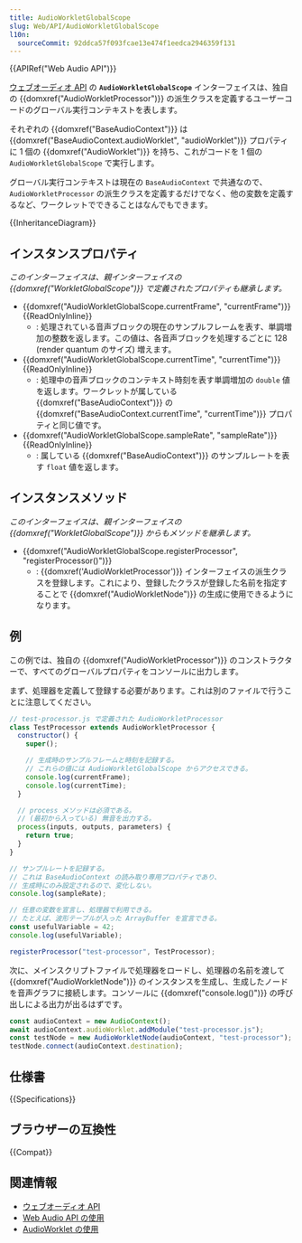 ```yaml
---
title: AudioWorkletGlobalScope
slug: Web/API/AudioWorkletGlobalScope
l10n:
  sourceCommit: 92ddca57f093fcae13e474f1eedca2946359f131
---
```


{{APIRef("Web Audio API")}}

[ウェブオーディオ API](/ja/docs/Web/API/Web_Audio_API) の **`AudioWorkletGlobalScope`** インターフェイスは、独自の {{domxref("AudioWorkletProcessor")}} の派生クラスを定義するユーザーコードのグローバル実行コンテキストを表します。

それぞれの {{domxref("BaseAudioContext")}} は {{domxref("BaseAudioContext.audioWorklet", "audioWorklet")}} プロパティに 1 個の {{domxref("AudioWorklet")}} を持ち、これがコードを 1 個の `AudioWorkletGlobalScope` で実行します。

グローバル実行コンテキストは現在の `BaseAudioContext` で共通なので、`AudioWorkletProcessor` の派生クラスを定義するだけでなく、他の変数を定義するなど、ワークレットでできることはなんでもできます。

{{InheritanceDiagram}}

## インスタンスプロパティ

_このインターフェイスは、親インターフェイスの {{domxref("WorkletGlobalScope")}} で定義されたプロパティも継承します。_

- {{domxref("AudioWorkletGlobalScope.currentFrame", "currentFrame")}} {{ReadOnlyInline}}
  - : 処理されている音声ブロックの現在のサンプルフレームを表す、単調増加の整数を返します。この値は、各音声ブロックを処理するごとに 128 (render quantum のサイズ) 増えます。
- {{domxref("AudioWorkletGlobalScope.currentTime", "currentTime")}} {{ReadOnlyInline}}
  - : 処理中の音声ブロックのコンテキスト時刻を表す単調増加の `double` 値を返します。ワークレットが属している {{domxref("BaseAudioContext")}} の {{domxref("BaseAudioContext.currentTime", "currentTime")}} プロパティと同じ値です。
- {{domxref("AudioWorkletGlobalScope.sampleRate", "sampleRate")}} {{ReadOnlyInline}}
  - : 属している {{domxref("BaseAudioContext")}} のサンプルレートを表す `float` 値を返します。

## インスタンスメソッド

_このインターフェイスは、親インターフェイスの {{domxref("WorkletGlobalScope")}} からもメソッドを継承します。_

- {{domxref("AudioWorkletGlobalScope.registerProcessor", "registerProcessor()")}}
  - : {{domxref('AudioWorkletProcessor')}} インターフェイスの派生クラスを登録します。これにより、登録したクラスが登録した名前を指定することで {{domxref("AudioWorkletNode")}} の生成に使用できるようになります。

## 例

この例では、独自の {{domxref("AudioWorkletProcessor")}} のコンストラクターで、すべてのグローバルプロパティをコンソールに出力します。

まず、処理器を定義して登録する必要があります。これは別のファイルで行うことに注意してください。

```js
// test-processor.js で定義された AudioWorkletProcessor
class TestProcessor extends AudioWorkletProcessor {
  constructor() {
    super();

    // 生成時のサンプルフレームと時刻を記録する。
    // これらの値には AudioWorkletGlobalScope からアクセスできる。
    console.log(currentFrame);
    console.log(currentTime);
  }

  // process メソッドは必須である。
  // (最初から入っている) 無音を出力する。
  process(inputs, outputs, parameters) {
    return true;
  }
}

// サンプルレートを記録する。
// これは BaseAudioContext の読み取り専用プロパティであり、
// 生成時にのみ設定されるので、変化しない。
console.log(sampleRate);

// 任意の変数を宣言し、処理器で利用できる。
// たとえば、波形テーブルが入った ArrayBuffer を宣言できる。
const usefulVariable = 42;
console.log(usefulVariable);

registerProcessor("test-processor", TestProcessor);
```

次に、メインスクリプトファイルで処理器をロードし、処理器の名前を渡して {{domxref("AudioWorkletNode")}} のインスタンスを生成し、生成したノードを音声グラフに接続します。コンソールに {{domxref("console.log()")}} の呼び出しによる出力が出るはずです。

```js
const audioContext = new AudioContext();
await audioContext.audioWorklet.addModule("test-processor.js");
const testNode = new AudioWorkletNode(audioContext, "test-processor");
testNode.connect(audioContext.destination);
```

## 仕様書

{{Specifications}}

## ブラウザーの互換性

{{Compat}}

## 関連情報

- [ウェブオーディオ API](/ja/docs/Web/API/Web_Audio_API)
- [Web Audio API の使用](/ja/docs/Web/API/Web_Audio_API/Using_Web_Audio_API)
- [AudioWorklet の使用](/ja/docs/Web/API/Web_Audio_API/Using_AudioWorklet)
